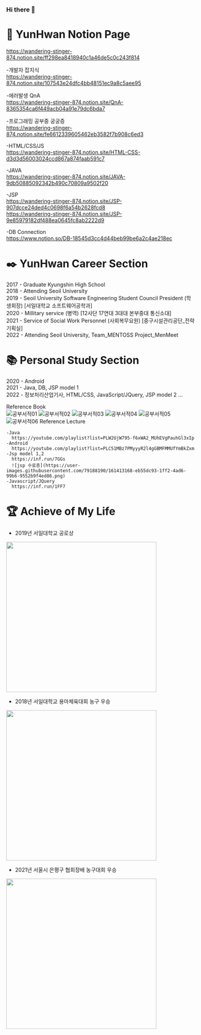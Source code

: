 ### Hi there 👋   
# :memo: YunHwan Notion Page
   https://wandering-stinger-874.notion.site/ff298ea8418940c1a46de5c0c243f814   
   
   -개발자 잡지식   
   https://wandering-stinger-874.notion.site/107543e24dfc4bb48151ec9a8c5aee95   
   
   -에러발생 QnA   
   https://wandering-stinger-874.notion.site/QnA-8365354ca6f449acb04a91e79dc6bda7   
   
   -프로그래밍 공부중 궁궁증   
   https://wandering-stinger-874.notion.site/fe6612339605462eb3582f7b908c6ed3    
   
   -HTML/CSS/JS   
   https://wandering-stinger-874.notion.site/HTML-CSS-d3d3d56003024ccd867a874faab591c7   
   
   -JAVA   
   https://wandering-stinger-874.notion.site/JAVA-9db50885092342b490c70809a9502f20    
   
   -JSP   
   https://wandering-stinger-874.notion.site/JSP-907dcce24ded4c0698f6a54b2628fcd8   
   https://wandering-stinger-874.notion.site/JSP-9e85979182df488ea0645fc8ab2222d9   
   
  
   -DB Connection   
   https://www.notion.so/DB-18545d3cc4d44beb99be6a2c4ae218ec   
   
   
   


# :black_nib: YunHwan Career Section   
   2017 - Graduate Kyungshin High School   
   2018 - Attending Seoil University    
   2019 - Seoil University Software Engineering Student Council President (학생회장) [서일대학교 소프트웨어공학과]    
   2020 - Millitary service (병역) [12사단 17연대 3대대 본부중대 통신소대]   
   2021 - Service of Social Work Personnel (사회복무요원) [중구시설관리공단_전략기획실]   
   2022 - Attending Seoil University, Team_MENTOSS Project_MenMeet   
      
# :books: Personal Study Section   
  2020 - Android   
  2021 - Java, DB, JSP model 1   
  2022 - 정보처리산업기사,  HTML/CSS, JavaScript/JQuery, JSP model 2 ...   
  
  Reference Book   
![공부서적01](https://user-images.githubusercontent.com/79188190/161412550-acf43a53-d60f-4f6c-adee-e0dffa85150d.png)
![공부서적02](https://user-images.githubusercontent.com/79188190/161412552-e97cdc15-93b0-4229-b758-4bcb0d839ef4.png)
![공부서적03](https://user-images.githubusercontent.com/79188190/161412553-f34149be-6394-4693-90b4-11e06d730e5c.png)
![공부서적04](https://user-images.githubusercontent.com/79188190/161412555-a38d79de-bb37-43b0-aa86-fd878385ced4.png)
![공부서적05](https://user-images.githubusercontent.com/79188190/161412556-c52e9ac5-cc82-414c-abc4-b2099b31ac37.png)  
![공부서적06](https://user-images.githubusercontent.com/79188190/162111784-43141106-32a7-4ac7-9a8e-4612cb1fd0d0.png)
  Reference Lecture   

    -Java   
      https://youtube.com/playlist?list=PLW2UjW795-f6xWA2_MUhEVgPauhGl3xIp   
    -Android   
      https://youtube.com/playlist?list=PLC51MBz7PMyyyR2l4gGBMFMMUfYmBkZxm   
    -Jsp model 1,2   
      https://inf.run/7GGs   
      ![jsp 수료증](https://user-images.githubusercontent.com/79188190/161413168-eb55dc93-1ff2-4ad6-99b6-9552b9f4ed86.png)   
    -Javascript/JQuery   
      https://inf.run/1FF7   
    
# :trophy: Achieve of My Life   
- 2019년 서일대학교 공로상
<img src="https://user-images.githubusercontent.com/79188190/161084940-068688f8-4d1d-4491-bc97-4f1fc424dbcc.jpg" width="400" height="400"/>   

- 2018년 서일대학교 용마체육대회 농구 우승  
<img src="https://user-images.githubusercontent.com/79188190/161084972-2e9fcc44-4354-4b1e-abaf-e733d3dd0736.jpg" width="400" height="400"/>   

- 2021년 서울시 은평구 협회장배 농구대회 우승   
<img src="https://user-images.githubusercontent.com/79188190/161085018-f31f83d5-bb1f-4cc5-bec3-470420d0f064.jpg" width="400" height="400"/>
